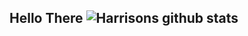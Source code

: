 ## Hello There ![Harrisons github stats](https://github-readme-stats.vercel.app/api?username=HarrisonWheeler&theme=tokyonight) <!-- Here are some ideas to get you started: - 🔭 I’m currently working on ... - 🌱 I’m currently learning ... - 👯 I’m looking to collaborate on ... - 🤔 I’m looking for help with ... - 💬 Ask me about ... - 📫 How to reach me: ... - 😄 Pronouns: ... - ⚡ Fun fact: ... -->
